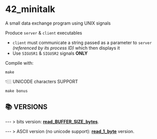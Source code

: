 # 42_minitalk
A small data exchange program using UNIX signals

Produce `server` & `client` executables
- `client` must communicate a string passed as a parameter to `server` *(referenced by its process ID)* which then displays it
- Use `SIGUSR1` & `SIGUSR2` signals **ONLY**

Compile with:
```shell
make
```

👇🏼 UNICODE characters SUPPORT
```shell
make bonus
```

## 📚 VERSIONS

--- > bits version: [**read_BUFFER_SIZE_bytes**](https://github.com/jblackiex/42_get_next_line/tree/main/read_BUFFER_SIZE_bytes).

--- > ASCII version (no unicode support): [**read_1_byte**](https://github.com/jblackiex/42_get_next_line/tree/main/read_1_byte) version.
